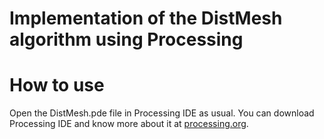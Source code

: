 Implementation of the DistMesh algorithm using Processing
===

# How to use

Open the DistMesh.pde file in Processing IDE as usual. 
You can download Processing IDE and know more about it at [processing.org](https://processing.org/).